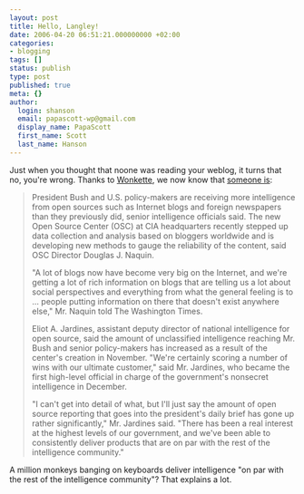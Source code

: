 ```yaml
---
layout: post
title: Hello, Langley!
date: 2006-04-20 06:51:21.000000000 +02:00
categories:
- blogging
tags: []
status: publish
type: post
published: true
meta: {}
author:
  login: shanson
  email: papascott-wp@gmail.com
  display_name: PapaScott
  first_name: Scott
  last_name: Hanson
---
```

<p>Just when you thought that noone was reading your weblog, it turns that no, you're wrong. Thanks to <a href="http://www.wonkette.com/politics/intelligence/intelligence-agencies-to-pore-over-pictures-of-your-cat-168336.php" title="Intelligence Agencies To Pore Over Pictures of Your Cat - Wonkette">Wonkette</a>, we now know that <a href="http://www.washingtontimes.com/national/20060418-110124-3694r.htm" title="CIA mines 'rich' content from blogs&#160;-&#160;Nation/Politics&#160;-&#160;The Washington Times, America's Newspaper">someone is</a>:</p>
<blockquote><p>President Bush and U.S. policy-makers are receiving more intelligence from open sources such as Internet blogs and foreign newspapers than they previously did, senior intelligence officials said. The new Open Source Center (OSC) at CIA headquarters recently stepped up data collection and analysis based on bloggers worldwide and is developing new methods to gauge the reliability of the content, said OSC Director Douglas J. Naquin.</p>
<p>    "A lot of blogs now have become very big on the Internet, and we're getting a lot of rich information on blogs that are telling us a lot about social perspectives and everything from what the general feeling is to ... people putting information on there that doesn't exist anywhere else," Mr. Naquin told The Washington Times.</p>
<p>    Eliot A. Jardines, assistant deputy director of national intelligence for open source, said the amount of unclassified intelligence reaching Mr. Bush and senior policy-makers has increased as a result of the center's creation in November. "We're certainly scoring a number of wins with our ultimate customer," said Mr. Jardines, who became the first high-level official in charge of the government's nonsecret intelligence in December.</p>
<p>    "I can't get into detail of what, but I'll just say the amount of open source reporting that goes into the president's daily brief has gone up rather significantly," Mr. Jardines said. "There has been a real interest at the highest levels of our government, and we've been able to consistently deliver products that are on par with the rest of the intelligence community."</p></blockquote>
<p>A million monkeys banging on keyboards deliver intelligence "on par with the rest of the intelligence community"? That explains a lot.</p>
